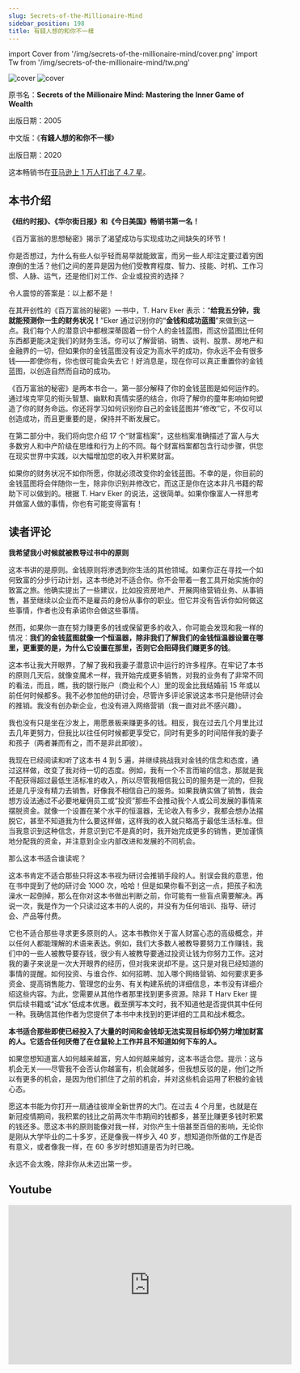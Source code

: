 ```yaml
---
slug: Secrets-of-the-Millionaire-Mind
sidebar_position: 198
title: 有錢人想的和你不一樣
---
```


import Cover from '/img/secrets-of-the-millionaire-mind/cover.png'
import Tw from '/img/secrets-of-the-millionaire-mind/tw.png'

<img src={Cover} alt="cover" style={{width:300}} />
<img src={Tw} alt="cover" style={{width:350}} />

原书名：**Secrets of the Millionaire Mind: Mastering the Inner Game of Wealth**

出版日期：2005

中文版：《**有錢人想的和你不一樣**》

出版日期：2020

这本畅销书在[亚马逊上 1 万人打出了 4.7 星](https://www.amazon.com/Secrets-Millionaire-Mind-Mastering-Wealth/dp/0060763280)。

## 本书介绍

**《纽约时报》、《华尔街日报》和《今日美国》畅销书第一名！**

《百万富翁的思想秘密》揭示了渴望成功与实现成功之间缺失的环节！

你是否想过，为什么有些人似乎轻而易举就能致富，而另一些人却注定要过着穷困潦倒的生活？他们之间的差异是因为他们受教育程度、智力、技能、时机、工作习惯、人脉、运气，还是他们对工作、企业或投资的选择？

令人震惊的答案是：以上都不是！

在其开创性的《百万富翁的秘密》一书中，T. Harv Eker 表示：“**给我五分钟，我就能预测你一生的财务状况！**”Eker 通过识别你的“**金钱和成功蓝图**”来做到这一点。我们每个人的潜意识中都根深蒂固着一份个人的金钱蓝图，而这份蓝图比任何东西都更能决定我们的财务生活。你可以了解营销、销售、谈判、股票、房地产和金融界的一切，但如果你的金钱蓝图没有设定为高水平的成功，你永远不会有很多钱——即使你有，你也很可能会失去它！好消息是，现在你可以真正重置你的金钱蓝图，以创造自然而自动的成功。

《百万富翁的秘密》是两本书合一。第一部分解释了你的金钱蓝图是如何运作的。通过埃克罕见的街头智慧、幽默和真情实感的结合，你将了解你的童年影响如何塑造了你的财务命运。你还将学习如何识别你自己的金钱蓝图并“修改”它，不仅可以创造成功，而且更重要的是，保持并不断发展它。

在第二部分中，我们将向您介绍 17 个“财富档案”，这些档案准确描述了富人与大多数穷人和中产阶级在思维和行为上的不同。每个财富档案都包含行动步骤，供您在现实世界中实践，以大幅增加您的收入并积累财富。

如果你的财务状况不如你所愿，你就必须改变你的金钱蓝图。不幸的是，你目前的金钱蓝图将会伴随你一生，除非你识别并修改它，而这正是你在这本非凡书籍的帮助下可以做到的。根据 T. Harv Eker 的说法，这很简单。如果你像富人一样思考并做富人做的事情，你也有可能变得富有！

## 读者评论

**我希望我小时候就被教导过书中的原则**

这本书讲的是原则。金钱原则将渗透到你生活的其他领域。如果你正在寻找一个如何致富的分步行动计划，这本书绝对不适合你。你不会带着一套工具开始实施你的致富之旅。他确实提出了一些建议，比如投资房地产、开展网络营销业务、从事销售，甚至继续以企业而不是雇员的身份从事你的职业。但它并没有告诉你如何做这些事情，作者也没有承诺你会做这些事情。

然而，如果你一直在努力赚更多的钱或保留更多的收入，你可能会发现和我一样的情况：**我们的金钱蓝图就像一个恒温器，除非我们了解我们的金钱恒温器设置在哪里，更重要的是，为什么它设置在那里，否则它会阻碍我们赚更多的钱**。

这本书让我大开眼界，了解了我和我妻子潜意识中运行的许多程序。在牢记了本书的原则几天后，就像变魔术一样，我开始完成更多销售，对我的业务有了非常不同的看法，而且，瞧，我的银行账户（商业和个人）里的现金比我结婚前 15 年或以前任何时候都多。我不必参加他的研讨会，尽管许多评论家说这本书只是他研讨会的推销。我没有创办新企业，也没有进入网络营销（我一直对此不感兴趣）。 

我也没有只是坐在沙发上，用愿景板来赚更多的钱。相反，我在过去几个月里比过去几年更努力，但我比以往任何时候都更享受它，同时有更多的时间陪伴我的妻子和孩子（两者兼而有之，而不是非此即彼）。  

我现在已经阅读和听了这本书 4 到 5 遍，并继续挑战我对金钱的信念和态度，通过这样做，改变了我对待一切的态度。例如，我有一个不言而喻的信念，那就是我不配获得超过最低生活标准的收入，所以尽管我相信我公司的服务是一流的，但我还是几乎没有精力去销售，好像我不相信自己的服务。如果我确实做了销售，我会想方设法通过不必要地雇佣员工或“投资”那些不会推动我个人或公司发展的事情来摆脱资金。就像一个设置在某个水平的恒温器，无论收入有多少，我都会想办法摆脱它，甚至不知道我为什么要这样做，这样我的收入就只略高于最低生活标准。但当我意识到这种信念，并意识到它不是真的时，我开始完成更多的销售，更加谨慎地分配我的资金，并注意到企业内部改进和发展的不同机会。

那么这本书适合谁读呢？

这本书肯定不适合那些只将这本书视为研讨会推销手段的人。别误会我的意思，他在书中提到了他的研讨会 1000 次，哈哈！但是如果你看不到这一点，把孩子和洗澡水一起倒掉，那么在你对这本书做出判断之前，你可能有一些盲点需要解决。再说一次，我是作为一个只读过这本书的人说的，并没有为任何培训、指导、研讨会、产品等付费。

它也不适合那些寻求更多原则的人。这本书教你关于富人财富心态的高级概念，并以任何人都能理解的术语来表达。例如，我们大多数人被教导要努力工作赚钱，我们中的一些人被教导要存钱，很少有人被教导要通过投资让钱为你努力工作。这对我的妻子来说是一次大开眼界的经历，但对我来说却不是。这只是对我已经知道的事情的提醒。如何投资、与谁合作、如何招聘、加入哪个网络营销、如何要求更多资金、提高销售能力、管理您的业务、有关构建系统的详细信息，本书没有详细介绍这些内容。为此，您需要从其他作者那里找到更多资源。除非 T Harv Eker 提供后续书籍或“试水”低成本优惠。截至撰写本文时，我不知道他是否提供其中任何一种。我确信其他作者为您提供了本书中未找到的更详细的工具和战术概念。 

**本书适合那些即使已经投入了大量的时间和金钱却无法实现目标却仍努力增加财富的人。它适合任何厌倦了在仓鼠轮上工作并且不知道如何下车的人。** 

如果您想知道富人如何越来越富，穷人如何越来越穷，这本书适合您。提示：这与机会无关——尽管我不会否认你越富有，机会就越多，但我想反驳的是，他们之所以有更多的机会，是因为他们抓住了之前的机会，并对这些机会运用了积极的金钱心态。 

愿这本书能为你打开一扇通往彼岸全新世界的大门。在过去 4 个月里，也就是在新冠疫情期间，我积累的钱比之前两次牛市期间的钱都多，甚至比赚更多钱时积累的钱还多。愿这本书的原则能像对我一样，对你产生十倍甚至百倍的影响，无论你是刚从大学毕业的二十多岁，还是像我一样步入 40 岁，想知道你所做的工作是否有意义，或者像我一样，在 60 多岁时想知道是否为时已晚。 

永远不会太晚，除非你从未迈出第一步。 


## Youtube

<iframe width="560" height="315" src="https://www.youtube.com/embed/JGgya8LBnvI?si=SH8uUbVCOSXYosvJ" title="YouTube video player" frameborder="0" allow="accelerometer; autoplay; clipboard-write; encrypted-media; gyroscope; picture-in-picture; web-share" referrerpolicy="strict-origin-when-cross-origin" allowfullscreen></iframe>

